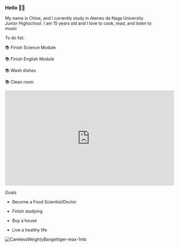 ### Hello 👋🏻

My name is Chloe, and I currently  study in Ateneo de Naga University Junior Highschool. I am 15 years old and I love to cook, read, and listen to music

To do list:

📚 Finish Science Module

📚 Finish English Module

📚 Wash dishes

📚 Clean room

<iframe width="560" height="315" src="https://www.youtube.com/watch?v=j2aQ_NqeTNw" title="YouTube video player" frameborder="0" allow="accelerometer; autoplay; clipboard-write; encrypted-media; gyroscope; picture-in-picture" allowfullscreen></iframe>


Goals

- Become a Food Scientist/Doctor

- Finish studying

- Buy a house

- Live a healthy life






![CarelessWeightyBangeltiger-max-1mb](https://user-images.githubusercontent.com/99799259/156503344-f9126b06-fcc5-4a10-9a44-1e6d5b4c2874.gif)
